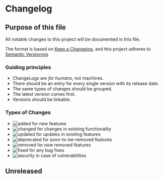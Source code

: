 # Changelog

## Purpose of this file

All notable changes to this project will be documented in this file.

The format is based on [Keep a Changelog][web_changelog], and this project adheres to [Semantic Versioning][web_semver].

### Guiding principles

* ChangeLogs are _for humans_, not machines.
* There should be an entry for every single version with its release date.
* The same types of changes should be grouped.
* The latest version comes first.
* Versions should be linkable.

### Types of Changes

* ![added][img_add] for new features
* ![changed][img_mod] for changes in existing functionality
* ![updated][img_upd] for updates in existing features
* ![deprecated][img_dep] for soon-to-be-removed features
* ![removed][img_del] for now removed features
* ![fixed][img_fix] for any bug fixes
* ![security][img_sec] in case of vulnerabilities

## Unreleased

[img_add]: https://img.shields.io/badge/-added-green.svg
[img_mod]: https://img.shields.io/badge/-changed-blue.svg
[img_upd]: https://img.shields.io/badge/-updated-orange.svg
[img_dep]: https://img.shields.io/badge/-deprecated-yellow.svg
[img_del]: https://img.shields.io/badge/-removed-lightgrey.svg
[img_fix]: https://img.shields.io/badge/-fixed-red.svg
[img_sec]: https://img.shields.io/badge/-security-red.svg
[web_changelog]: https://keepachangelog.com
[web_semver]: https://semver.org
